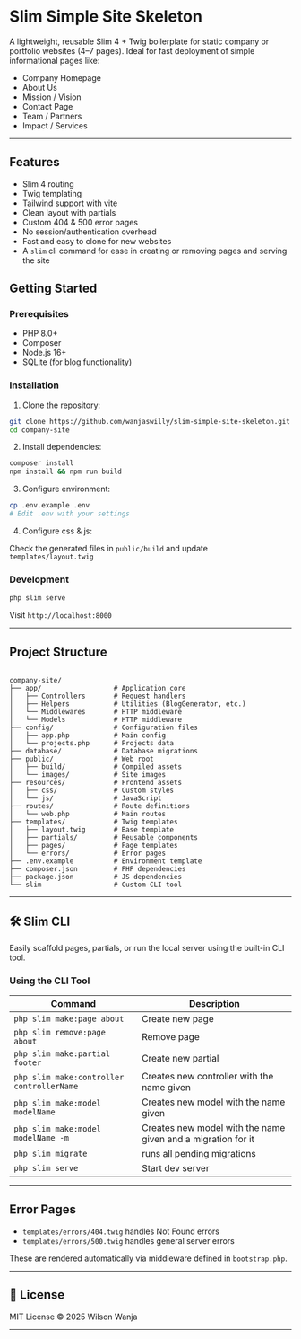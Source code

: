 # Slim Simple Site Skeleton

A lightweight, reusable Slim 4 + Twig boilerplate for static company or portfolio websites (4–7 pages). Ideal for fast deployment of simple informational pages like:

- Company Homepage
- About Us
- Mission / Vision
- Contact Page
- Team / Partners
- Impact / Services

---

## Features

-  Slim 4 routing
-  Twig templating
-  Tailwind support with vite
-  Clean layout with partials
-  Custom 404 & 500 error pages
-  No session/authentication overhead
-  Fast and easy to clone for new websites
-  A `slim` cli command for ease in creating or removing pages and serving the site

## Getting Started

### Prerequisites
- PHP 8.0+
- Composer
- Node.js 16+
- SQLite (for blog functionality)

### Installation

1. Clone the repository:
```bash
git clone https://github.com/wanjaswilly/slim-simple-site-skeleton.git ./company-site
cd company-site
```

2. Install dependencies:
```bash
composer install
npm install && npm run build
```

3. Configure environment:
```bash
cp .env.example .env
# Edit .env with your settings
```
4. Configure css & js:

Check the generated files in `public/build` and update `templates/layout.twig`

### Development
```bash
php slim serve
```
Visit `http://localhost:8000`

---

## Project Structure

```

company-site/
├── app/                  # Application core
│   ├── Controllers       # Request handlers
│   ├── Helpers           # Utilities (BlogGenerator, etc.)
│   └── Middlewares       # HTTP middleware
│   └── Models            # HTTP middleware
├── config/               # Configuration files
│   ├── app.php           # Main config
│   └── projects.php      # Projects data
├── database/             # Database migrations
├── public/               # Web root
│   ├── build/            # Compiled assets
│   └── images/           # Site images
├── resources/            # Frontend assets
│   ├── css/              # Custom styles
│   └── js/               # JavaScript
├── routes/               # Route definitions
│   └── web.php           # Main routes
├── templates/            # Twig templates
│   ├── layout.twig       # Base template
│   ├── partials/         # Reusable components
│   ├── pages/            # Page templates
│   └── errors/           # Error pages
├── .env.example          # Environment template
├── composer.json         # PHP dependencies
├── package.json          # JS dependencies
└── slim                  # Custom CLI tool

````

---



## 🛠 Slim CLI

Easily scaffold pages, partials, or run the local server using the built-in CLI tool.


### Using the CLI Tool

| Command | Description |
|---------|-------------|
| `php slim make:page about` | Create new page |
| `php slim remove:page about` | Remove page |
| `php slim make:partial footer` | Create new partial |
| `php slim make:controller controllerName` | Creates new controller with the name given |
| `php slim make:model modelName` | Creates new model with the name given |
| `php slim make:model modelName -m` | Creates new model with the name given and a migration for it |
| `php slim migrate` | runs all pending migrations |
| `php slim serve` | Start dev server |


---

## Error Pages

* `templates/errors/404.twig` handles Not Found errors
* `templates/errors/500.twig` handles general server errors

These are rendered automatically via middleware defined in `bootstrap.php`.

---

## 🔗 License

MIT License © 2025 Wilson Wanja



---
